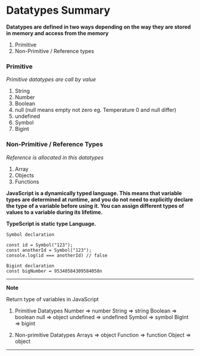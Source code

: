 # Datatypes Summary

**Datatypes are defined in two ways depending on the way they are stored in memory and access from the memory**

1. Primitive
2. Non-Primitive / Reference types

### Primitive

_Primitive datatypes are call by value_

1. String
2. Number
3. Boolean
4. null (null means empty not zero eg. Temperature 0 and null differ)
5. undefined
6. Symbol
7. Bigint

### Non-Primitive / Reference Types

_Reference is allocated in this datatypes_

1. Array
2. Objects
3. Functions

**JavaScript is a dynamically typed language. This means that variable types are determined at runtime, and you do not need to explicitly declare the type of a variable before using it. You can assign different types of values to a variable during its lifetime.**

**TypeScript is static type Language.**

```
Symbol declaration

const id = Symbol("123");
const anotherId = Symbol("123");
console.log(id === anotherId) // false

```

```
Bigint declaration
const bigNumber = 95340584309584058n

```

---

**Note**

Return type of variables in JavaScript

1. Primitive Datatypes
   Number => number
   String => string
   Boolean => boolean
   null => object
   undefined => undefined
   Symbol => symbol
   BigInt => bigint

2. Non-primitive Datatypes
   Arrays => object
   Function => function
   Object => object

---
